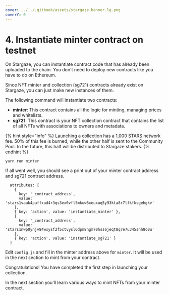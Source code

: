 ```yaml
---
cover: ../../.gitbook/assets/stargaze.banner.lg.png
coverY: 0
---
```


# 4. Instantiate minter contract on testnet

On Stargaze, you can instantiate contract code that has already been uploaded to the chain. You don't need to deploy new contracts like you have to do on Ethereum.

Since NFT minter and collection (sg721) contracts already exist on Stargaze, you can just make new instances of them.

The following command will instantiate two contracts:

* **minter**: This contract contains all the logic for minting, managing prices and whitelists.
* **sg721**: This contract is your NFT collection contract that contains the list of all NFTs with associations to owners and metadata.

{% hint style="info" %}
Launching a collection has a 1,000 STARS network fee. 50% of this fee is burned, while the other half is sent to the Community Pool. In the future, this half will be distributed to Stargaze stakers.
{% endhint %}

```
yarn run minter
```

If all went well, you should see a print out of your minter contract address and sg721 contract address.&#x20;

```
  attributes: [
    {
      key: '_contract_address',
      value: 'stars1vauk4puffxad4r3qs3ex0vfl5mkuw5xeuxuq5y93kta8r7lfkfksgehgkv'
    },
    { key: 'action', value: 'instantiate_minter' },
    {
      key: '_contract_address',
      value: 'stars1nwp0ynjv84wxysf2f5ctvysl6dpm8ngm70hss6jeqt8q7e7u345snh8c0u'
    },
    { key: 'action', value: 'instantiate_sg721' }
  ]
```

Edit `config.js` and fill in the minter address above for `minter`. It will be used in the next section to mint from your contract.

Congratulations! You have completed the first step in launching your collection.

In the next section you'll learn various ways to mint NFTs from your minter contract.
